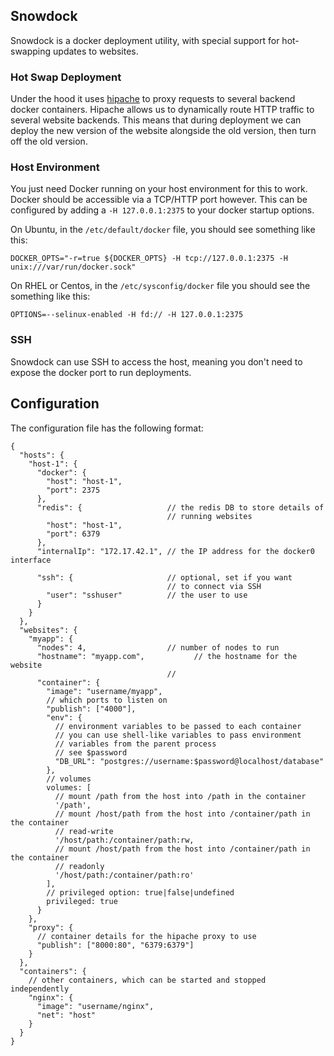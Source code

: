 ## Snowdock

Snowdock is a docker deployment utility, with special support for hot-swapping updates to websites.

### Hot Swap Deployment

Under the hood it uses [hipache](...) to proxy requests to several backend docker containers. Hipache allows us to dynamically route HTTP traffic to several website backends. This means that during deployment we can deploy the new version of the website alongside the old version, then turn off the old version.

### Host Environment

You just need Docker running on your host environment for this to work. Docker should be accessible via a TCP/HTTP port however. This can be configured by adding a `-H 127.0.0.1:2375` to your docker startup options.

On Ubuntu, in the `/etc/default/docker` file, you should see something like this:

    DOCKER_OPTS="-r=true ${DOCKER_OPTS} -H tcp://127.0.0.1:2375 -H unix:///var/run/docker.sock"

On RHEL or Centos, in the `/etc/sysconfig/docker` file you should see the something like this:

    OPTIONS=--selinux-enabled -H fd:// -H 127.0.0.1:2375

### SSH

Snowdock can use SSH to access the host, meaning you don't need to expose the docker port to run deployments.

## Configuration

The configuration file has the following format:

    {
      "hosts": {
        "host-1": {
          "docker": {
            "host": "host-1",
            "port": 2375
          },
          "redis": {                   // the redis DB to store details of
                                       // running websites
            "host": "host-1",
            "port": 6379
          },
          "internalIp": "172.17.42.1", // the IP address for the docker0 interface

          "ssh": {                     // optional, set if you want
                                       // to connect via SSH
            "user": "sshuser"          // the user to use
          }
        }
      },
      "websites": {
        "myapp": {
          "nodes": 4,                  // number of nodes to run
          "hostname": "myapp.com",           // the hostname for the website
                                       // 
          "container": {
            "image": "username/myapp",
            // which ports to listen on
            "publish": ["4000"],
            "env": {
              // environment variables to be passed to each container
              // you can use shell-like variables to pass environment
              // variables from the parent process
              // see $password
              "DB_URL": "postgres://username:$password@localhost/database"
            },
            // volumes
            volumes: [
              // mount /path from the host into /path in the container
              '/path',
              // mount /host/path from the host into /container/path in the container
              // read-write
              '/host/path:/container/path:rw,
              // mount /host/path from the host into /container/path in the container
              // readonly
              '/host/path:/container/path:ro'
            ],
            // privileged option: true|false|undefined
            privileged: true
          }
        },
        "proxy": {
          // container details for the hipache proxy to use
          "publish": ["8000:80", "6379:6379"]
        }
      },
      "containers": {
        // other containers, which can be started and stopped independently
        "nginx": {
          "image": "username/nginx",
          "net": "host"
        }
      }
    }
